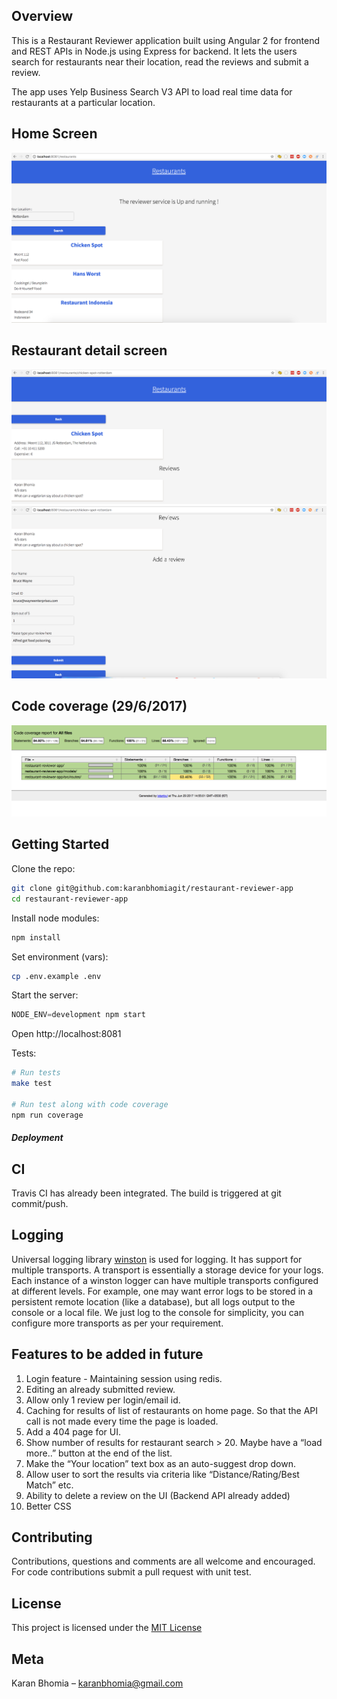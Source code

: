 ## Overview

This is a Restaurant Reviewer application built using Angular 2 for frontend and REST APIs in Node.js using Express for backend.
It lets the users search for restaurants near their location, read the reviews and submit a review.

The app uses Yelp Business Search V3 API to load real time data for restaurants at a particular location.

## Home Screen
![Home screen](/static/images/home.png?raw=true)

## Restaurant detail screen
![Restaurant detail](/static/images/restaurant.png?raw=true)
![Restaurant reviews](/static/images/restaurant-2.png?raw=true)

## Code coverage (29/6/2017)
![Code Coverage](/static/images/codeCoverage.png?raw=true)

## Getting Started

Clone the repo:
```sh
git clone git@github.com:karanbhomiagit/restaurant-reviewer-app
cd restaurant-reviewer-app
```

Install node modules:
```js
npm install
```

Set environment (vars):
```sh
cp .env.example .env
```

Start the server:
```js
NODE_ENV=development npm start
```

Open http://localhost:8081


Tests:
```sh
# Run tests
make test

# Run test along with code coverage
npm run coverage
```

##### Deployment

## CI

Travis CI has already been integrated. The build is triggered at git commit/push.

## Logging

Universal logging library [winston](https://www.npmjs.com/package/winston) is used for logging. It has support for multiple transports.  A transport is essentially a storage device for your logs. Each instance of a winston logger can have multiple transports configured at different levels. For example, one may want error logs to be stored in a persistent remote location (like a database), but all logs output to the console or a local file. We just log to the console for simplicity, you can configure more transports as per your requirement.

## Features to be added in future

1. Login feature - Maintaining session using redis.
2. Editing an already submitted review.
3. Allow only 1 review per login/email id.
4. Caching for results of list of restaurants on home page. So that the API call is not made every time the page is loaded.
5. Add a 404 page for UI.
6. Show number of results for restaurant search > 20. Maybe have a “load more..” button at the end of the list.
7. Make the “Your location” text box as an auto-suggest drop down.
8. Allow user to sort the results via criteria like “Distance/Rating/Best Match” etc.
9. Ability to delete a review on the UI (Backend API already added)
10. Better CSS

## Contributing

Contributions, questions and comments are all welcome and encouraged. For code contributions submit a pull request with unit test.

## License

This project is licensed under the [MIT License](https://github.com/karanbhomiagit/restaurant-reviewer-app/blob/master/LICENSE)

## Meta

Karan Bhomia – karanbhomia@gmail.com
